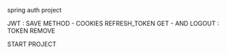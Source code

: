 spring auth project 

JWT : SAVE METHOD - COOKIES REFRESH_TOKEN GET - 
AND LOGOUT : TOKEN REMOVE

START PROJECT 
